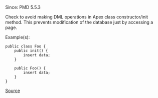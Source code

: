 Since: PMD 5.5.3

Check to avoid making DML operations in Apex class constructor/init method. This prevents
modification of the database just by accessing a page.

Example(s):
```
public class Foo {
    public init() {
        insert data;
    }

    public Foo() {
        insert data;
    }
}
```

[Source](https://pmd.github.io/pmd-5.5.4/pmd-apex/rules/apex/security.html#ApexCSRF)
